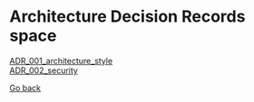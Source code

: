 # Architecture Decision Records space

[ADR_001_architecture_style](ADR_001_architecture_style.md)  
[ADR_002_security](ADR_002_security.md)  


[Go back](../../README.md)